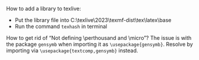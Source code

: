 How to add a library to texlive:
* Put the library file into C:\texlive\2023\texmf-dist\tex\latex\base
* Run the command `texhash` in terminal

How to get rid of “Not defining \perthousand and \micro”?
The issue is with the package `gensymb` when importing it as `\usepackage{gensymb}`. Resolve by importing via `\usepackage{textcomp,gensymb}` instead.
